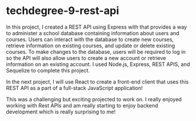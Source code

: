 # techdegree-9-rest-api

In this project, I created a REST API using Express with that provides a way to administer a school database containing information about users and courses. Users can interact with the database to create new courses, retrieve information on existing courses, and update or delete existing courses. To make changes to the database, users will be required to log in so the API will also allow users to create a new account or retrieve information on an existing account. I used Node.js, Express, REST APIS, and Sequelize to complete this project.

In the next project, I will use React to create a front-end client that uses this REST API as a part of a full-stack JavaScript application!

This was a challenging but exciting projected to work on. I really enjoyed working with Rest APIs and am really starting to enjoy backend development which is really surprising to me!
